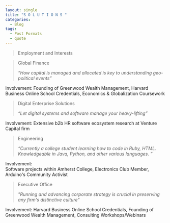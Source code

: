 ```yaml
---
layout: single
title: "S O L U T I O N S "
categories:
  - Blog 
tags:
  - Post Formats 
  - quote
---
```


> Employment and Interests


> Global Finance
>
> <cite> “How capital is managed and allocated is key to understanding geo-political events”  

Involvement: 
Founding of Greenwood Wealth Management, Harvard Business Online School Credentials, Economics & Globalization Coursework


> Digital Enterprise Solutions
>
> <cite> “Let digital systems and software manage your heavy-lifting” 

Involvement: 
Extensive b2b HR software ecosystem research at Venture Capital firm 



> Engineering
>
> <cite> “Currently a college student learning how to code in Ruby, HTML. Knowledgeable in Java, Python, and other various languages. ” 

Involvement:  
Software projects within Amherst College, Electronics Club Member, Arduino's Community Activist



 
>  Executive Office 
>
> <cite> "Running and advancing corporate strategy is crucial in preserving any firm's distinctive culture"

Involvement: 
Harvard Business Online School Credentials, Founding of Greenwood Wealth Management, Consulting Workshops/Webinars


